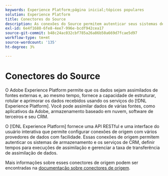 ```yaml
---
keywords: Experience Platform;página inicial;tópicos populares
solution: Experience Platform
title: Conectores do Source
description: As conexões do Source permitem autenticar seus sistemas de armazenamento e serviços de CRM, definir tempos para execuções de assimilação e gerenciar a taxa de transferência de assimilação de dados.
exl-id: 6e4f1688-6fe8-4ee7-996e-bcdf942cea17
source-git-commit: b48c24ac032cbf785a26a86b50a669d7fcae5d97
workflow-type: tm+mt
source-wordcount: '135'
ht-degree: 3%

---
```


# Conectores do Source

O Adobe Experience Platform permite que os dados sejam assimilados de fontes externas e, ao mesmo tempo, fornece a capacidade de estruturar, rotular e aprimorar os dados recebidos usando os serviços do [!DNL Experience Platform]. Você pode assimilar dados de várias fontes, como aplicativos da Adobe, armazenamento baseado em nuvem, software de terceiros e seu CRM.

O [!DNL Experience Platform] fornece uma API RESTful e uma interface do usuário interativa que permite configurar conexões de origem com vários provedores de dados com facilidade. Essas conexões de origem permitem autenticar os sistemas de armazenamento e os serviços de CRM, definir tempos para execuções de assimilação e gerenciar a taxa de transferência de assimilação de dados.

Mais informações sobre esses conectores de origem podem ser encontradas na [documentação sobre conectores de origem](../sources/home.md).
